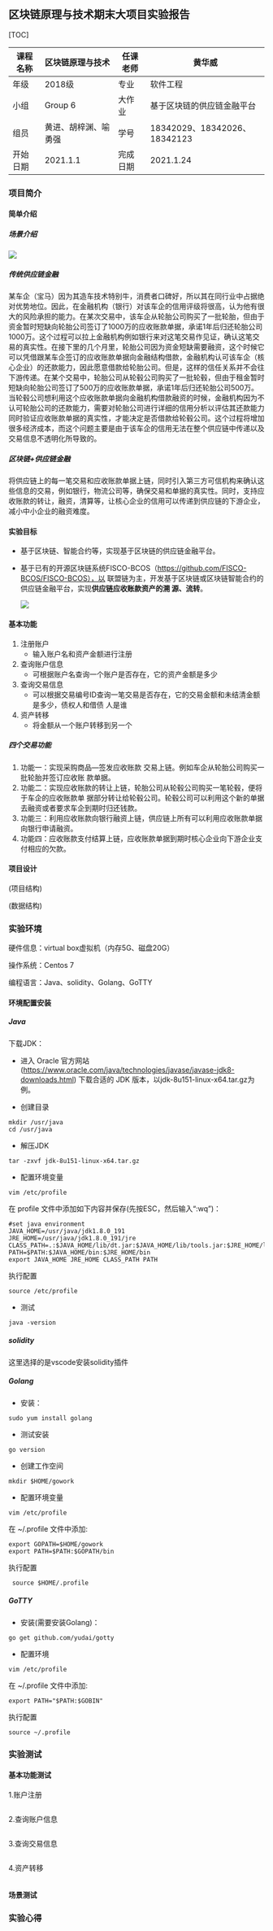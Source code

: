 

## 区块链原理与技术期末大项目实验报告

[TOC]



| 课程名称 | 区块链原理与技术     | 任课老师 | 黄华威                       |
| -------- | -------------------- | -------- | ---------------------------- |
| 年级     | 2018级               | 专业     | 软件工程                     |
| 小组     | Group 6              | 大作业   | 基于区块链的供应链金融平台   |
| 组员     | 黄进、胡梓渊、喻勇强 | 学号     | 18342029、18342026、18342123 |
| 开始日期 | 2021.1.1             | 完成日期 | 2021.1.24                    |

### 项目简介

#### 简单介绍

##### 场景介绍

![](image/场景.png)

##### 传统供应链金融

某车企（宝马）因为其造车技术特别牛，消费者口碑好，所以其在同行业中占据绝对优势地位。因此，在金融机构（银行）对该车企的信用评级将很高，认为他有很大的风险承担的能力。在某次交易中，该车企从轮胎公司购买了一批轮胎，但由于资金暂时短缺向轮胎公司签订了1000万的应收账款单据，承诺1年后归还轮胎公司1000万。这个过程可以拉上金融机构例如银行来对这笔交易作见证，确认这笔交易的真实性。在接下里的几个月里，轮胎公司因为资金短缺需要融资，这个时候它可以凭借跟某车企签订的应收账款单据向金融结构借款，金融机构认可该车企（核心企业）的还款能力，因此愿意借款给轮胎公司。但是，这样的信任关系并不会往下游传递。在某个交易中，轮胎公司从轮毂公司购买了一批轮毂，但由于租金暂时短缺向轮胎公司签订了500万的应收账款单据，承诺1年后归还轮胎公司500万。当轮毂公司想利用这个应收账款单据向金融机构借款融资的时候，金融机构因为不认可轮胎公司的还款能力，需要对轮胎公司进行详细的信用分析以评估其还款能力同时验证应收账款单据的真实性，才能决定是否借款给轮毂公司。这个过程将增加很多经济成本，而这个问题主要是由于该车企的信用无法在整个供应链中传递以及交易信息不透明化所导致的。

##### 区块链+供应链金融

   将供应链上的每一笔交易和应收账款单据上链，同时引入第三方可信机构来确认这些信息的交易，例如银行，物流公司等，确保交易和单据的真实性。同时，支持应收账款的转让，融资，清算等，让核心企业的信用可以传递到供应链的下游企业，减小中小企业的融资难度。

#### 实验目标

- 基于区块链、智能合约等，实现基于区块链的供应链金融平台。  

- 基于已有的开源区块链系统FISCO-BCOS（https://github.com/FISCO-BCOS/FISCO-BCOS），以
  联盟链为主，开发基于区块链或区块链智能合约的供应链金融平台，实现**供应链应收账款资产的溯
  源、流转**。  
  
  ![](image\功能.png)

#### 基本功能

1. 注册账户
   - 输入账户名和资产金额进行注册
2. 查询账户信息
   - 可根据账户名查询一个账户是否存在，它的资产金额是多少
3. 查询交易信息
   - 可以根据交易编号ID查询一笔交易是否存在，它的交易金额和未结清金额是多少，债权人和借债
     人是谁  
4. 资产转移
   - 将金额从一个账户转移到另一个  

##### 四个交易功能

1. 功能一：实现采购商品—签发应收账款 交易上链。例如车企从轮胎公司购买一批轮胎并签订应收账
   款单据。
2. 功能二：实现应收账款的转让上链，轮胎公司从轮毂公司购买一笔轮毂，便将于车企的应收账款单
   据部分转让给轮毂公司。轮毂公司可以利用这个新的单据去融资或者要求车企到期时归还钱款。
3. 功能三：利用应收账款向银行融资上链，供应链上所有可以利用应收账款单据向银行申请融资。
4. 功能四：应收账款支付结算上链，应收账款单据到期时核心企业向下游企业支付相应的欠款。  



#### 项目设计

(项目结构)



(数据结构)



### 实验环境

硬件信息：virtual box虚拟机（内存5G、磁盘20G）

操作系统：Centos 7

编程语言：Java、solidity、Golang、GoTTY



#### 环境配置安装

##### Java

下载JDK：

- 进入 Oracle 官方网站(https://www.oracle.com/java/technologies/javase/javase-jdk8-downloads.html) 下载合适的 JDK 版本，以jdk-8u151-linux-x64.tar.gz为例。

- 创建目录

```
mkdir /usr/java
cd /usr/java
```

- 解压JDK

```
tar -zxvf jdk-8u151-linux-x64.tar.gz
```

- 配置环境变量

```
vim /etc/profile
```

在 profile 文件中添加如下内容并保存(先按ESC，然后输入“:wq”)：

```
#set java environment
JAVA_HOME=/usr/java/jdk1.8.0_191    
JRE_HOME=/usr/java/jdk1.8.0_191/jre     
CLASS_PATH=.:$JAVA_HOME/lib/dt.jar:$JAVA_HOME/lib/tools.jar:$JRE_HOME/lib
PATH=$PATH:$JAVA_HOME/bin:$JRE_HOME/bin
export JAVA_HOME JRE_HOME CLASS_PATH PATH
```

执行配置

```
source /etc/profile
```

- 测试

```
java -version
```



##### solidity

这里选择的是vscode安装solidity插件



##### Golang

- 安装：

```
sudo yum install golang
```

- 测试安装

```
go version
```

- 创建工作空间

```
mkdir $HOME/gowork
```

- 配置环境变量

```
vim /etc/profile
```

 在 ~/.profile 文件中添加:

```
export GOPATH=$HOME/gowork
export PATH=$PATH:$GOPATH/bin
```

执行配置

```
 source $HOME/.profile
```

##### GoTTY

- 安装(需要安装Golang)：

```
go get github.com/yudai/gotty
```

- 配置环境

```
vim /etc/profile
```

 在 ~/.profile 文件中添加:

```
export PATH="$PATH:$GOBIN"
```

执行配置

```
source ~/.profile
```



### 实验测试

#### 基本功能测试

1.账户注册

![]()

2.查询账户信息

![]()

3.查询交易信息

![]()

4.资产转移

![]()



#### 场景测试



### 实验心得

